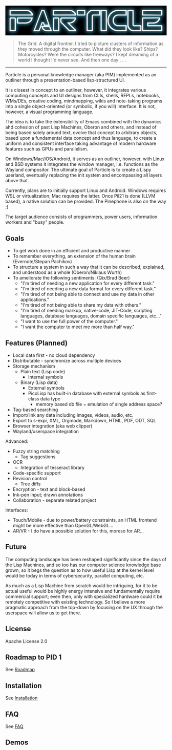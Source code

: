 ![PARTICLE](https://github.com/Seteeri/Particle/blob/master/art/particle.png)

> The Grid. A digital frontier. I tried to picture clusters of
information as they moved through the computer. What did they look like?
 Ships? Motorcycles? Were the circuits like freeways? I kept dreaming of
  a world I thought I'd never see. And then one day . . .

---

Particle is a personal knowledge manager (aka PIM) implemented as an outliner through a presentation-based lisp-structured UI.

It is closest in concept to an outliner, however, it integrates various computing concepts and UI designs from CLIs, shells, REPLs, notebooks, WMs/DEs, creative coding, mindmapping, wikis and note-taking programs into a single object-oriented (or symbolic, if you will) interface. It is not, however, a visual programming language.

The idea is to take the extensibility of Emacs combined with the dynamics ahd cohesion of past Lisp Machines, Oberon and others, and instead of being based solely around text, evolve that concept to arbitrary objects, based upon a fundamental data concept and thus language, to create a uniform and consistent interface taking advantage of modern hardware features such as GPUs and parallelism.

On Windows/Mac/iOS/Android, it serves as an outliner, however, with Linux and BSD systems it integrates the window manager, i.e. functions as the Wayland compositor. The ultimate goal of Particle is to create a Lispy userland, eventually replacing the init system and encompassing all layers above that.

Currently, plans are to initially support Linux and Android. Windows requires WSL or virtualization; Mac requires the latter. Once Pil21 is done (LLVM based), a native solution can be provided. The Pinephone is also on the way ;)

The target audience consists of programmers, power users, information workers and "busy" people.

## Goals

* To get work done in an efficient and productive manner
* To remember everything, an extension of the human brain (Evernote/Stepan Pachikov)
* To structure a system in such a way that it can be described, explained, and understood as a whole (Oberon/Niklaus Wurth)
* To ameliorate the following sentiments: (Qix/Brad Beer)
  * "I'm tired of needing a new application for every different task."
  * "I'm tired of needing a new data format for every different task."
  * "I'm tired of not being able to connect and use my data in other applications."
  * "I'm tired of not being able to share my data with others."
  * "I'm tired of needing markup, native-code, JIT-Code, scripting languages, database languages, domain specific languages, etc..."
  * "I want to use the full power of the computer."
  * "I want the computer to meet me more than half way."

## Features (Planned)

* Local data first - no cloud dependency
* Distributable - synchronize across multiple devices
* Storage mechanism
  * Plain text (Lisp code)
    * Internal symbols
  * Binary (Lisp data)
    * External symbols 
    * PicoLisp has built-in database with external symbols as first-class data type
      * memory based db file = emulation of single address space?
* Tag-based searching
* Import/link any data including images, videos, audio, etc.
* Export to s-expr, XML, Orgmode, Markdown, HTML, PDF, ODT, SQL
* Browser integration (aka web clipper)
* Wayland/userspace integration


Advanced:


* Fuzzy string matching
  * Tag suggestions
* OCR
  * Integration of tesseract library
* Code-specific support
* Revision control
  * Tree diffs
* Encryption - text and block-based
* Ink-pen input; drawn annotations
* Collaboration - separate related project


Interfaces:

* Touch/Mobile - due to power/battery constraints, an HTML frontend might be more effective than OpenGL/WebGL...
* AR/VR - I do have a possible solution for this, moreso for AR...

## Future

The computing landscape has been reshaped significantly since the days of the Lisp Machines, and so too has our computer science knowledge base grown, so it begs the question as to how useful Lisp at the kernel level would be today in terms of cybersecurity, parallel computing, etc.

As much as a Lisp Machine from scratch would be intriguing, for it to be actual useful would be highly energy intensive and fundamentally require commercial support; even then, only with specialized hardware could it be remotely competitive with existing technology. So I believe a more pragmatic approach from the top-down by focusing on the UX through the userspace will allow us to get there.

## License

Apache License 2.0

## Roadmap to PID 1

See [Roadmap](https://github.com/Seteeri/Particle/tree/master/doc/ROADMAP.md)

## Installation

See [Installation](https://github.com/Seteeri/Particle/tree/master/doc/ROADMAP.md)

## FAQ

See [FAQ](https://github.com/Seteeri/Particle/tree/master/doc/FAQ.md)

## Demos
